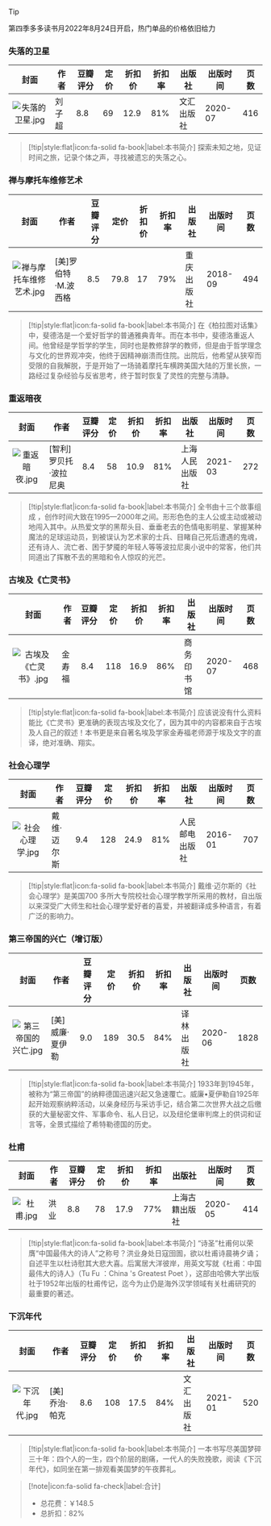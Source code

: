 > [!tip]
> 第四季多多读书月2022年8月24日开启，热门单品的价格依旧给力

### 失落的卫星

| 封面 | 作者 | 豆瓣评分 | 定价 | 折扣价 | 折扣率 | 出版社 | 出版时间 | 页数 |
| :------: | ------ | ------ | ------ | ------ | ------ | ------ | ------ | ------ |
| ![失落的卫星.jpg](https://cdn.zsy.life/zpic/221007/0a49d19cb72e1.jpg#w40) | 刘子超 | 8.8 | 69 | 12.9 | 81% | 文汇出版社 | 2020-07 | 416

> [!tip|style:flat|icon:fa-solid fa-book|label:本书简介]
> 探索未知之地，见证时间之旅，记录个体之声，寻找被遗忘的失落之心。

### 禅与摩托车维修艺术

| 封面 | 作者 | 豆瓣评分 | 定价 | 折扣价 | 折扣率 | 出版社 | 出版时间 | 页数 |
| :------: | ------ | ------ | ------ | ------ | ------ | ------ | ------ | ------ |
| ![禅与摩托车维修艺术.jpg](https://cdn.zsy.life/zpic/221007/980439ff38498.jpg#w40) | [美]罗伯特·M.波西格 | 8.5 | 79.8 | 17 | 79% | 重庆出版社 | 2018-09 | 494

> [!tip|style:flat|icon:fa-solid fa-book|label:本书简介]
> 在《柏拉图对话集》中，斐德洛是一个爱好哲学的普通雅典青年。而在本书中，斐德洛重返人间。他曾经是学哲学的学生，同时也是教修辞学的教师，但是由于哲学理念与文化的世界观冲突，他终于因精神崩溃而住院。出院后，他希望从狭窄而受限的自我解脱，于是开始了一场骑着摩托车横跨美国大陆的万里长旅，一路经过复杂经验与反省思考，终于暂时恢复了灵性的完整与清静。

### 重返暗夜

| 封面 | 作者 | 豆瓣评分 | 定价 | 折扣价 | 折扣率 | 出版社 | 出版时间 | 页数 |
| :------: | ------ | ------ | ------ | ------ | ------ | ------ | ------ | ------ |
| ![重返暗夜.jpg](https://cdn.zsy.life/zpic/221007/c15e926c58548.jpg#w40) | [智利] 罗贝托·波拉尼奥 | 8.4 | 58 | 10.9 | 81% | 上海人民出版社 | 2021-03 | 272

> [!tip|style:flat|icon:fa-solid fa-book|label:本书简介]
> 全书由十三个故事组成 ，创作时间大致在1995—2000年之间。形形色色的主人公或主动或被动地闯入其中。从热爱文学的黑帮头目、垂垂老去的色情电影明星、掌握某种魔法的足球运动员，到被误认为艺术家的士兵、目睹自己死后遭遇的鬼魂，还有诗人、流亡者、困于梦魇的年轻人等等波拉尼奥小说中的常客，他们共同道出了挥散不去的黑暗和令人惊叹的光芒。

### 古埃及《亡灵书》

| 封面 | 作者 | 豆瓣评分 | 定价 | 折扣价 | 折扣率 | 出版社 | 出版时间 | 页数 |
| :------: | ------ | ------ | ------ | ------ | ------ | ------ | ------ | ------ |
| ![古埃及《亡灵书》.jpg](https://cdn.zsy.life/zpic/221007/99f0e64fe815f.jpg#w40) | 金寿福 | 8.4 | 118 | 16.9 | 86% | 商务印书馆 | 2020-07 | 468

> [!tip|style:flat|icon:fa-solid fa-book|label:本书简介]
> 应该说没有什么资料能比《亡灵书》更准确的表现古埃及文化了，因为其中的内容都来自于古埃及人自己的叙述！本书更是来自著名埃及学家金寿福老师源于埃及文字的直译，绝对准确、翔实。

### 社会心理学

| 封面 | 作者 | 豆瓣评分 | 定价 | 折扣价 | 折扣率 | 出版社 | 出版时间 | 页数 |
| :------: | ------ | ------ | ------ | ------ | ------ | ------ | ------ | ------ |
| ![社会心理学.jpg](https://cdn.zsy.life/zpic/221008/a9f0c2a8de78d.jpg#w40) | 戴维·迈尔斯 | 9.4 | 128 | 24.9 | 81% | 人民邮电出版社 | 2016-01 | 707

> [!tip|style:flat|icon:fa-solid fa-book|label:本书简介]
> 戴维·迈尔斯的《社会心理学》是美国700 多所大专院校社会心理学教学所采用的教材，自出版以来深受广大师生和社会心理学爱好者的喜爱，并被翻译成多种语言，有着广泛的影响力。

### 第三帝国的兴亡（增订版）

| 封面 | 作者 | 豆瓣评分 | 定价 | 折扣价 | 折扣率 | 出版社 | 出版时间 | 页数 |
| :------: | ------ | ------ | ------ | ------ | ------ | ------ | ------ | ------ |
| ![第三帝国的兴亡.jpg](https://cdn.zsy.life/zpic/221007/47fa31aa93c4e.jpg#w40) | [美] 威廉·夏伊勒 | 9.0 | 189 | 30.5 | 84% | 译林出版社 | 2020-06 | 1828

> [!tip|style:flat|icon:fa-solid fa-book|label:本书简介]
> 1933年到1945年，被称为“第三帝国”的纳粹德国迅速兴起又急速覆亡。威廉•夏伊勒自1925年起开始观察纳粹活动，以亲身经历与采访手记，结合第二次世界大战之后缴获的大量秘密文件、军事命令、私人日记，以及纽伦堡审判席上的供词和证言等，全景式描绘了希特勒德国的历史。

### 杜甫

| 封面 | 作者 | 豆瓣评分 | 定价 | 折扣价 | 折扣率 | 出版社 | 出版时间 | 页数 |
| :------: | ------ | ------ | ------ | ------ | ------ | ------ | ------ | ------ |
| ![杜甫.jpg](https://cdn.zsy.life/zpic/221007/34670503fa906.jpg#w40) | 洪业 | 8.8 | 78 | 17.9 | 77% | 上海古籍出版社 | 2020-05 | 414

> [!tip|style:flat|icon:fa-solid fa-book|label:本书简介]
> “诗圣”杜甫何以荣膺“中国最伟大的诗人”之称号？洪业身处日寇囹圄，欲以杜甫诗晨祷夕诵；自述平生以杜诗慰其大悲大喜。后寓居大洋彼岸，用英文写就《杜甫：中国最伟大的诗人》（Tu Fu ：China 's Greatest Poet ），这部由哈佛大学出版社于1952年出版的杜甫传记，迄今为止仍是海外汉学领域有关杜甫研究的最重要的著述。

### 下沉年代

| 封面 | 作者 | 豆瓣评分 | 定价 | 折扣价 | 折扣率 | 出版社 | 出版时间 | 页数 |
| :------: | ------ | ------ | ------ | ------ | ------ | ------ | ------ | ------ |
| ![下沉年代.jpg](https://cdn.zsy.life/zpic/221007/861ce8f7d5697.jpg#w40) | [美] 乔治·帕克 | 8.6 | 108 | 17.5 | 84% | 文汇出版社 | 2021-01 | 520

> [!tip|style:flat|icon:fa-solid fa-book|label:本书简介]
> 一本书写尽美国梦碎三十年：四个人的一生，四个阶层的剧痛，一代人的失败挽歌，阅读《下沉年代》，如同坐在第一排观看美国梦的午夜葬礼。

> [!note|icon:fa-solid fa-check|label:合计]
>   - <i class="fa-solid fa-sack-dollar"></i>  总花费：￥148.5
>   - <i class="fa-solid fa-percent"></i>  总折扣：82%


